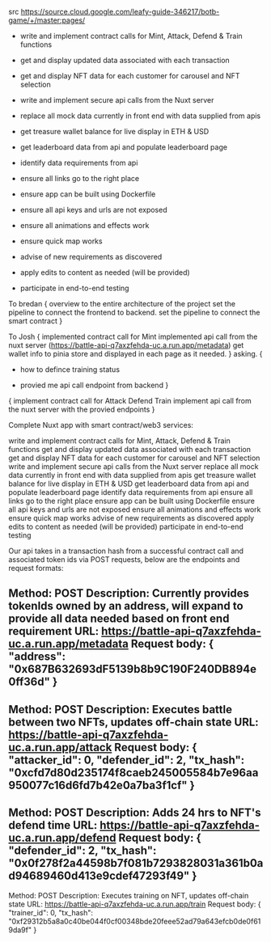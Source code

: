 src
https://source.cloud.google.com/leafy-guide-346217/botb-game/+/master:pages/


- write and implement contract calls for Mint, Attack, Defend & Train functions
- get and display updated data associated with each transaction
- get and display NFT data for each customer for carousel and NFT selection
- write and implement secure api calls from the Nuxt server
- replace all mock data currently in front end with data supplied from apis
- get treasure wallet balance for live display in ETH & USD
- get leaderboard data from api and populate leaderboard page
- identify data requirements from api
- ensure all links go to the right place


- ensure app can be built using Dockerfile
- ensure all api keys and urls are not exposed
- ensure all animations and effects work
- ensure quick map works
- advise of new requirements as discovered
- apply edits to content as needed (will be provided)
- participate in end-to-end testing



To bredan
{
    overview to the entire architecture of the project
    set the pipeline to connect the frontend to backend.
    set the pipeline to connect the smart contract
}

To Josh
{
    implemented contract call for Mint
    implemented api call from the nuxt server (https://battle-api-q7axzfehda-uc.a.run.app/metadata)
    get wallet info to pinia store and displayed in each page as it needed.
}
asking.
{
  - how to defince training status

  - provied me api call endpoint from backend
}

{
    implement contract call for Attack Defend Train
    implement api call from the nuxt server with the provied endpoints
}




Complete Nuxt app with smart contract/web3 services:

write and implement contract calls for Mint, Attack, Defend & Train functions
get and display updated data associated with each transaction
get and display NFT data for each customer for carousel and NFT selection
write and implement secure api calls from the Nuxt server
replace all mock data currently in front end with data supplied from apis
get treasure wallet balance for live display in ETH & USD
get leaderboard data from api and populate leaderboard page
identify data requirements from api
ensure all links go to the right place
ensure app can be built using Dockerfile
ensure all api keys and urls are not exposed
ensure all animations and effects work
ensure quick map works
advise of new requirements as discovered
apply edits to content as needed (will be provided)
participate in end-to-end testing


Our api takes in a transaction hash from a successful contract call and associated token ids via POST requests, below are the endpoints and request formats:

Method: POST
Description: Currently provides tokenIds owned by an address, will expand to provide all data needed based on front end requirement
URL: https://battle-api-q7axzfehda-uc.a.run.app/metadata
Request body:
{
    "address": "0x687B632693dF5139b8b9C190F240DB894e0ff36d"
}
-------------------------------------------------------------------------------------------------------------------------------
Method: POST
Description: Executes battle between two NFTs, updates off-chain state
URL: https://battle-api-q7axzfehda-uc.a.run.app/attack
Request body:
{
    "attacker_id": 0,
    "defender_id": 2,
    "tx_hash": "0xcfd7d80d235174f8caeb245005584b7e96aa950077c16d6fd7b42e0a7ba3f1cf"
}
-------------------------------------------------------------------------------------------------------------------------------
Method: POST
Description: Adds 24 hrs to NFT's defend time
URL: https://battle-api-q7axzfehda-uc.a.run.app/defend
Request body:
{
    "defender_id": 2,
    "tx_hash": "0x0f278f2a44598b7f081b7293828031a361b0ad94689460d413e9cdef47293f49"
}
-------------------------------------------------------------------------------------------------------------------------------
Method: POST
Description: Executes training on NFT, updates off-chain state
URL: https://battle-api-q7axzfehda-uc.a.run.app/train
Request body:
{
   "trainer_id": 0,
   "tx_hash": "0xf29312b5a8a0c40be044f0cf00348bde20feee52ad79a643efcb0de0f619da9f"
}